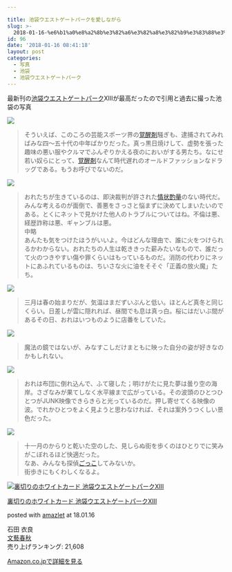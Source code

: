 ```yaml
---

title: 池袋ウエストゲートパークを愛しながら
slug: >-
  2018-01-16-%e6%b1%a0%e8%a2%8b%e3%82%a6%e3%82%a8%e3%82%b9%e3%83%88%e3%82%b2%e3%83%bc%e3%83%88%e3%83%91%e3%83%bc%e3%82%af%e3%82%92%e6
id: 96
date: '2018-01-16 08:41:18'
layout: post
categories:
  - 写真
  - 池袋
  - 池袋ウエストゲートパーク
---
```


最新刊の[池袋ウエストゲートパーク](http://d.hatena.ne.jp/keyword/%C3%D3%C2%DE%A5%A6%A5%A8%A5%B9%A5%C8%A5%B2%A1%BC%A5%C8%A5%D1%A1%BC%A5%AF)XIIIが最高だったので引用と過去に撮った池袋の写真

![](https://cdn-ak.f.st-hatena.com/images/fotolife/p/peipeipe/20190630/20190630170556.jpg)

> そういえば、このころの芸能スポーツ界の[覚醒剤](http://d.hatena.ne.jp/keyword/%B3%D0%C0%C3%BA%DE)騒ぎも、逮捕されてみればみな四〜五十代の中年ばかりだった。真っ黒日焼けして、虚勢を張った趣味の悪い服やクルマでふんぞりかえる夜のにおいがする男たち。なにせ若い奴らにとって、[覚醒剤](http://d.hatena.ne.jp/keyword/%B3%D0%C0%C3%BA%DE)なんて時代遅れのオールドファッションなドラッグである。もうお呼びでないのだ。

![](https://cdn-ak.f.st-hatena.com/images/fotolife/p/peipeipe/20190630/20190630171410.jpg)

> おれたちが生きているのは、即決裁判が許された[情状酌量](http://d.hatena.ne.jp/keyword/%BE%F0%BE%F5%BC%E0%CE%CC)のない時代だ。みんな考えるのが面倒で、善悪をさっさと悩まずに決めてしまいたいのである。とくにネットで見かけた他人のトラブルについてはね。不倫は悪、経歴詐称は悪、ギャンブルは悪。  
> 中略  
> あんたも気をつけたほうがいいよ。今はどんな理由で、誰に火をつけられるかわからない。おれたちの人生は乾ききった薪みたいなもので、誰だって火のつきやすい傷や罪くらいはもっているものだ。消防の代わりにネットにあふれているものは、ちいさな火に油をそそぐ「正義の放火魔」たち。

![](https://cdn-ak.f.st-hatena.com/images/fotolife/p/peipeipe/20190630/20190630170344.jpg)

> 三月は春の始まりだが、気温はまだずいぶんと低い。ほとんど真冬と同じくらい。日差しが雲に隠れれば、昼間でも息は真っ白。桜にはだいぶ間があるその日、おれはいつものように店番をしていた。

![](https://cdn-ak.f.st-hatena.com/images/fotolife/p/peipeipe/20190630/20190630172457.jpg)

> 魔法の鏡ではないが、みなすこしだけまともに映った自分の姿が好きなのかもしれない。

![](https://cdn-ak.f.st-hatena.com/images/fotolife/p/peipeipe/20190630/20190630172430.jpg)

> おれは布団に倒れ込んで、ふて寝した；明けがたに見た夢は曇り空の海岸。さざなみが果てしなく水平線まで広がっている。その波頭のひとつひとつがJUNK映像できらきらと光っているのだ。押し寄せてくる映像の波。でれかひとつをよく見ようと思わなければ、それは案外うつくしい景色だった。

![](https://cdn-ak.f.st-hatena.com/images/fotolife/p/peipeipe/20190630/20190630171017.jpg)

> 十一月のからりと乾いた空のした、見しらぬ街を歩くのはひとりでに笑みがこぼれるほど快適だった。  
> なあ、みんなも探偵[ごっこ](http://d.hatena.ne.jp/keyword/%A4%B4%A4%C3%A4%B3)してみないか。  
> 街歩きにもくわしくなるよ。



 [![裏切りのホワイトカード 池袋ウエストゲートパークXIII](https://cdn-ak.f.st-hatena.com/images/fotolife/p/peipeipe/20190630/20190630171042.jpg)](http://www.amazon.co.jp/exec/obidos/ASIN/416390719X/peipeipe-22/ref=nosim/) 



[裏切りのホワイトカード 池袋ウエストゲートパークXIII](http://www.amazon.co.jp/exec/obidos/ASIN/416390719X/peipeipe-22/ref=nosim/)

posted with [amazlet](http://www.amazlet.com/ "amazlet") at 18.01.16



石田 衣良  
[文藝春秋](http://d.hatena.ne.jp/keyword/%CA%B8%E9%BA%BD%D5%BD%A9)  
売り上げランキング: 21,608  




[Amazon.co.jpで詳細を見る](http://www.amazon.co.jp/exec/obidos/ASIN/416390719X/peipeipe-22/ref=nosim/)






